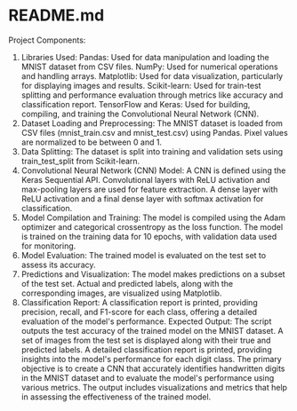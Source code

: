 
# README.md

Project Components:
1. Libraries Used:
Pandas: Used for data manipulation and loading the MNIST dataset from CSV files.
NumPy: Used for numerical operations and handling arrays.
Matplotlib: Used for data visualization, particularly for displaying images and results.
Scikit-learn: Used for train-test splitting and performance evaluation through metrics like accuracy and classification report.
TensorFlow and Keras: Used for building, compiling, and training the Convolutional Neural Network (CNN).
2. Dataset Loading and Preprocessing:
The MNIST dataset is loaded from CSV files (mnist_train.csv and mnist_test.csv) using Pandas.
Pixel values are normalized to be between 0 and 1.
3. Data Splitting:
The dataset is split into training and validation sets using train_test_split from Scikit-learn.
4. Convolutional Neural Network (CNN) Model:
A CNN is defined using the Keras Sequential API.
Convolutional layers with ReLU activation and max-pooling layers are used for feature extraction.
A dense layer with ReLU activation and a final dense layer with softmax activation for classification.
5. Model Compilation and Training:
The model is compiled using the Adam optimizer and categorical crossentropy as the loss function.
The model is trained on the training data for 10 epochs, with validation data used for monitoring.
6. Model Evaluation:
The trained model is evaluated on the test set to assess its accuracy.
7. Predictions and Visualization:
The model makes predictions on a subset of the test set.
Actual and predicted labels, along with the corresponding images, are visualized using Matplotlib.
8. Classification Report:
A classification report is printed, providing precision, recall, and F1-score for each class, offering a detailed evaluation of the model's performance.
Expected Output:
The script outputs the test accuracy of the trained model on the MNIST dataset.
A set of images from the test set is displayed along with their true and predicted labels.
A detailed classification report is printed, providing insights into the model's performance for each digit class.
The primary objective is to create a CNN that accurately identifies handwritten digits in the MNIST dataset and to evaluate the model's performance using various metrics. The output includes visualizations and metrics that help in assessing the effectiveness of the trained model.

